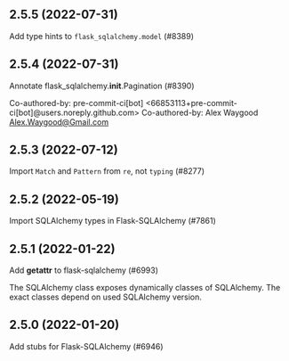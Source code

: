 ## 2.5.5 (2022-07-31)

Add type hints to `flask_sqlalchemy.model` (#8389)

## 2.5.4 (2022-07-31)

Annotate flask_sqlalchemy.__init__.Pagination (#8390)

Co-authored-by: pre-commit-ci[bot] <66853113+pre-commit-ci[bot]@users.noreply.github.com>
Co-authored-by: Alex Waygood <Alex.Waygood@Gmail.com>

## 2.5.3 (2022-07-12)

Import `Match` and `Pattern` from `re`, not `typing` (#8277)

## 2.5.2 (2022-05-19)

Import SQLAlchemy types in Flask-SQLAlchemy (#7861)

## 2.5.1 (2022-01-22)

Add __getattr__ to flask-sqlalchemy (#6993)

The SQLAlchemy class exposes dynamically classes of SQLAlchemy. The exact classes depend on used SQLAlchemy version.

## 2.5.0 (2022-01-20)

Add stubs for Flask-SQLAlchemy (#6946)

